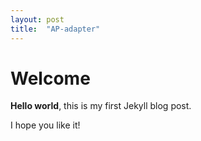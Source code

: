 ```yaml
---
layout: post
title:  "AP-adapter"
---
```


# Welcome

**Hello world**, this is my first Jekyll blog post.

I hope you like it!